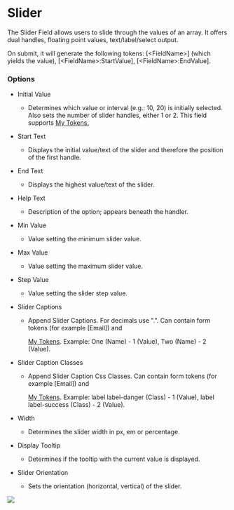 # Slider

The Slider Field allows users to slide through the values of an array. It offers dual handles, floating point values, text/label/select output.

On submit, it will generate the following tokens: \[&lt;FieldName&gt;\] \(which yields the value\), \[&lt;FieldName&gt;:StartValue\], \[&lt;FieldName&gt;:EndValue\].

### Options

* Initial Value

  * Determines which value or interval \(e.g.: 10, 20\) is initially selected. Also sets the number of slider handles, either 1 or 2. This field supports [My Tokens.](/my-tokens/index.html)

* Start Text

  * Displays the initial value/text of the slider and therefore the position of the first handle.

* End Text

  * Displays the highest value/text of the slider.

* Help Text

  * Description of the option; appears beneath the handler.

* Min Value

  * Value setting the minimum slider value.

* Max Value

  * Value setting the maximum slider value.

* Step Value

  * Value setting the slider step value.

* Slider Captions

  * Append Slider Captions. For decimals use ".". Can contain form tokens \(for example \[Email\]\) and

    [My Tokens](/my-tokens/index.html). Example: One \(Name\) - 1 \(Value\), Two \(Name\) - 2 \(Value\).

* Slider Caption Classes

  * Append Slider Caption Css Classes. Can contain form tokens \(for example \[Email\]\) and

    [My Tokens](/my-tokens/index.html). Example: label label-danger \(Class\) - 1 \(Value\), label label-success \(Class\) - 2 \(Value\).

* Width

  * Determines the slider width in px, em or percentage.

* Display Tooltip

  * Determines if the tooltip with the current value is displayed.

* Slider Orientation

  * Sets the orientation \(horizontal, vertical\) of the slider.

![](https://s3.amazonaws.com/static.dnnsharp.com/documentation/2017/07/chrome_2017-07-11_15-24-52.png)

